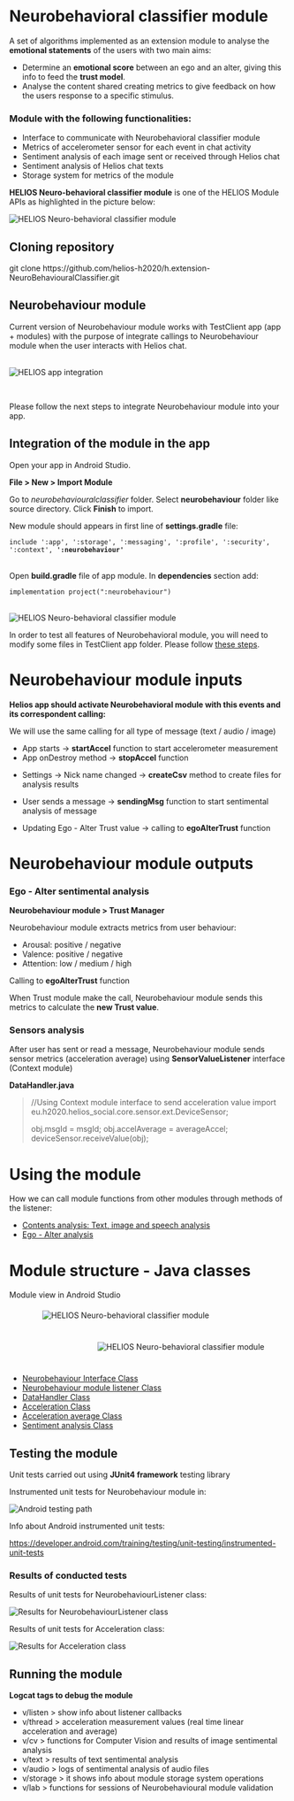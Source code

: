 <h1>Neurobehavioral classifier module</h1>
<p>A set of algorithms implemented as an extension module to analyse the <b>emotional statements</b> of the users with two main aims:</p>
<ul>
    <li>Determine an <b>emotional score</b> between an ego and an alter, giving this info to feed the <b>trust model</b>.</li>
    <li>Analyse the content shared creating metrics to give feedback on how the users response to a specific stimulus.</li>
</ul>
<h3>Module with the following functionalities:</h3>
<ul>
    <li>Interface to communicate with Neurobehavioral classifier module</li>
    <li>Metrics of accelerometer sensor for each event in chat activity</li>
    <li>Sentiment analysis of each image sent or received through Helios chat</li>
	<li>Sentiment analysis of Helios chat texts</li>
	<li>Storage system for metrics of the module</li>
</ul>
<p><b>HELIOS Neuro-behavioral classifier module</b> is one of the HELIOS Module APIs as highlighted in the picture below:</p>
<img src="./doc/Esquema-Neurobehavioural.png" alt="HELIOS Neuro-behavioral classifier module" />

<h2>Cloning repository</h2>
<p>git clone https://github.com/helios-h2020/h.extension-NeuroBehaviouralClassifier.git</p>

<h2> </h2>
<h2>Neurobehaviour module</h2>
<p>Current version of Neurobehaviour module works with TestClient app (app + modules) with the purpose of integrate callings to Neurobehaviour module when the user interacts with Helios chat.</p>

<p> <br>
<img src="./doc/module01.png" alt="HELIOS app integration" />
</p>
<br>
<p>Please follow the next steps to integrate Neurobehaviour module into your app.</p>

<h2> </h2>
<h2>Integration of the module in the app</h2>
<p>Open your app in Android Studio.</p>
<p><b>File > New > Import Module</b></p>
<p>Go to <i>neurobehaviouralclassifier</i> folder. Select <b>neurobehaviour</b> folder like source directory. Click <b>Finish</b> to import.</p>
<p>New module should appears in first line of <b>settings.gradle</b> file:</p>
<code>include ':app', ':storage', ':messaging', ':profile', ':security', ':context', <b>':neurobehaviour'</b></code>
<p> <br>Open <b>build.gradle</b> file of app module. In <b>dependencies</b> section add:</p>
<code>implementation project(":neurobehaviour")</code>

<p> <br>
<img src="./doc/Neurobehaviour-Classes.png" alt="HELIOS Neuro-behavioral classifier module" />
</p>

<p>In order to test all features of Neurobehavioral module, you will need to modify some files in TestClient app folder. Please follow <a href="doc/testclient-files.md" title="testclient app files">these steps</a>.</p>

<h2> </h2>
<h1>Neurobehaviour module inputs</h1>

<p><b>Helios app should activate Neurobehavioral module with this events and its correspondent calling:</b></p>
    
<p>We will use the same calling for all type of message (text / audio / image)</p>

<ul>
	<li>App starts -> <b>startAccel</b> function to start accelerometer measurement</li>
    <li>App onDestroy method -> <b>stopAccel</b> function</li>
</ul><ul>
    <li>Settings -> Nick name changed -> <b>createCsv</b> method to create files for analysis results</li>
</ul><ul>
	<li>User sends a message -> <b>sendingMsg</b> function to start sentimental analysis of message</li>
</ul><ul>
    <li>Updating Ego - Alter Trust value -> calling to <b>egoAlterTrust</b> function</li>
</ul>

<h2> </h2>
<h1>Neurobehaviour module outputs</h1>

<h3>Ego - Alter sentimental analysis</h3>

<p><b>Neurobehaviour module > Trust Manager</b></p>

<p>Neurobehaviour module extracts metrics from user behaviour:</p>

<ul>
	<li>Arousal: positive / negative</li>
	<li>Valence: positive / negative</li>
	<li>Attention: low / medium / high</li>
</ul>

<p>Calling to <b>egoAlterTrust</b> function</p>
<p>When Trust module make the call, Neurobehaviour module sends this metrics to calculate the <b>new Trust value</b>.</p>

<h3>Sensors analysis</h3>

<p>After user has sent or read a message, Neurobehaviour module sends sensor metrics (acceleration average) using <b>SensorValueListener</b> interface (Context module)</p>

<p><b>DataHandler.java</b></p>

> //Using Context module interface to send acceleration value
> import eu.h2020.helios_social.core.sensor.ext.DeviceSensor;
> 
> obj.msgId = msgId;
> obj.accelAverage = averageAccel;
> deviceSensor.receiveValue(obj);



<h2> </h2>
<h1>Using the module</h1>

<p>How we can call module functions from other modules through methods of the listener:</p>

<ul>
	<li><a href="doc/contents-analysis.md" title="Contents analysis">Contents analysis: Text, image and speech analysis</a></li>
	<li><a href="doc/ego-alter-analysis.md" title="Ego - Alter analysis">Ego - Alter analysis</a></li>
</ul>



<h2> </h2>
<h1>Module structure - Java classes</h1>

<p>Module view in Android Studio</p>

<p style="margin: 20px; margin-left: 40px; margin-bottom: 40px; valingn: top">
	<img src="./doc/module01.png" alt="HELIOS Neuro-behavioral classifier module" style="margin-left: 20px" />
</p>
<p style="margin: 20px; margin-left: 140px; margin-bottom: 40px; valingn: top">
	<img src="./doc/module03.png" alt="HELIOS Neuro-behavioral classifier module" style="margin-left: 20px" />
</p>

<ul>
	<li><a href="doc/classes-interface.md" title="Neurobehaviour interface class">Neurobehaviour Interface Class</a></li>
	<li><a href="doc/classes-listener.md" title="Neurobehaviour listener class">Neurobehaviour module listener Class</a></li>
    <li><a href="doc/classes-datahandler.md" title="Datahandler Class">DataHandler Class</a></li>
    <li><a href="doc/classes-acceleration.md" title="Acceleration class">Acceleration Class</a></li>
    <li><a href="doc/classes-average.md" title="Acceleration average class">Acceleration average Class</a></li>
    <li><a href="doc/classes-imageanalysis.md" title="Image analysis class">Sentiment analysis Class</a></li>
</ul>


    
<h2> </h2>
<h2>Testing the module</h2>

<p>Unit tests carried out using <b>JUnit4 framework</b> testing library</p>

<p>Instrumented unit tests for Neurobehaviour module in:</p>

<img src="doc/AndroidTesting-Path.png" alt="Android testing path">

<p> </p>
<p>Info about Android instrumented unit tests:</p>
<a href="https://developer.android.com/training/testing/unit-testing/instrumented-unit-tests" target="_blank" title="Andriod instrumented unit tests">https://developer.android.com/training/testing/unit-testing/instrumented-unit-tests</a>

<h3>Results of conducted tests</h3>

<p>Results of unit tests for NeurobehaviourListener class:</p>

<img src="doc/AndroidTesting.png" alt="Results for NeurobehaviourListener class">

<p> </p>
<p>Results of unit tests for Acceleration class:</p>

<img src="doc/AndroidTesting-Acceleration.png" alt="Results for Acceleration class">
    
<h2> </h2>
<h2>Running the module</h2>

<p><b>Logcat tags to debug the module</b></p>
<ul>
	<li>v/listen > show info about listener callbacks</li>
	<li>v/thread > acceleration measurement values (real time linear acceleration and average)</li>
    <li>v/cv > functions for Computer Vision and results of image sentimental analysis</li>
	<li>v/text > results of text sentimental analysis</li>
	<li>v/audio > logs of sentimental analysis of audio files</li>
    <li>v/storage > it shows info about module storage system operations</li>
    <li>v/lab > functions for sessions of Neurobehavioural module validation</li>
</ul>


